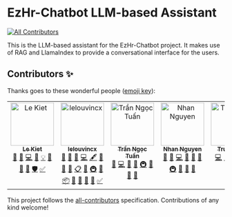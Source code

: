 # EzHr-Chatbot LLM-based Assistant
<!-- ALL-CONTRIBUTORS-BADGE:START - Do not remove or modify this section -->
[![All Contributors](https://img.shields.io/badge/all_contributors-6-orange.svg?style=flat-square)](#contributors-)
<!-- ALL-CONTRIBUTORS-BADGE:END -->

This is the LLM-based assistant for the EzHr-Chatbot project. It makes use of RAG and LlamaIndex to provide a conversational interface for the users.


## Contributors ✨

Thanks goes to these wonderful people ([emoji key](https://allcontributors.org/docs/en/emoji-key)):

<!-- ALL-CONTRIBUTORS-LIST:START - Do not remove or modify this section -->
<!-- prettier-ignore-start -->
<!-- markdownlint-disable -->
<table>
  <tbody>
    <tr>
      <td align="center" valign="top" width="14.28%"><a href="https://github.com/lekiet1214"><img src="https://avatars.githubusercontent.com/u/50958432?v=4?s=100" width="100px;" alt="Le Kiet"/><br /><sub><b>Le Kiet</b></sub></a><br /><a href="#blog-lekiet1214" title="Blogposts">📝</a> <a href="https://github.com/TinhHoaSolutions-EzHR/chatbot/issues?q=author%3Alekiet1214" title="Bug reports">🐛</a> <a href="https://github.com/TinhHoaSolutions-EzHR/chatbot/commits?author=lekiet1214" title="Code">💻</a> <a href="https://github.com/TinhHoaSolutions-EzHR/chatbot/commits?author=lekiet1214" title="Documentation">📖</a> <a href="#example-lekiet1214" title="Examples">💡</a> <a href="#ideas-lekiet1214" title="Ideas, Planning, & Feedback">🤔</a> <a href="#maintenance-lekiet1214" title="Maintenance">🚧</a> <a href="https://github.com/TinhHoaSolutions-EzHR/chatbot/pulls?q=is%3Apr+reviewed-by%3Alekiet1214" title="Reviewed Pull Requests">👀</a> <a href="#security-lekiet1214" title="Security">🛡️</a> <a href="#tutorial-lekiet1214" title="Tutorials">✅</a></td>
      <td align="center" valign="top" width="14.28%"><a href="https://github.com/lelouvincx"><img src="https://avatars.githubusercontent.com/u/40534905?v=4?s=100" width="100px;" alt="lelouvincx"/><br /><sub><b>lelouvincx</b></sub></a><br /><a href="#question-lelouvincx" title="Answering Questions">💬</a> <a href="https://github.com/TinhHoaSolutions-EzHR/chatbot/issues?q=author%3Alelouvincx" title="Bug reports">🐛</a> <a href="#business-lelouvincx" title="Business development">💼</a> <a href="https://github.com/TinhHoaSolutions-EzHR/chatbot/commits?author=lelouvincx" title="Code">💻</a> <a href="#content-lelouvincx" title="Content">🖋</a> <a href="#data-lelouvincx" title="Data">🔣</a> <a href="#design-lelouvincx" title="Design">🎨</a> <a href="https://github.com/TinhHoaSolutions-EzHR/chatbot/commits?author=lelouvincx" title="Documentation">📖</a> <a href="#eventOrganizing-lelouvincx" title="Event Organizing">📋</a> <a href="#ideas-lelouvincx" title="Ideas, Planning, & Feedback">🤔</a> <a href="#infra-lelouvincx" title="Infrastructure (Hosting, Build-Tools, etc)">🚇</a> <a href="#maintenance-lelouvincx" title="Maintenance">🚧</a> <a href="#platform-lelouvincx" title="Packaging/porting to new platform">📦</a> <a href="#projectManagement-lelouvincx" title="Project Management">📆</a> <a href="#research-lelouvincx" title="Research">🔬</a> <a href="https://github.com/TinhHoaSolutions-EzHR/chatbot/pulls?q=is%3Apr+reviewed-by%3Alelouvincx" title="Reviewed Pull Requests">👀</a> <a href="#tool-lelouvincx" title="Tools">🔧</a> <a href="#tutorial-lelouvincx" title="Tutorials">✅</a></td>
      <td align="center" valign="top" width="14.28%"><a href="https://www.tuantrann.work/"><img src="https://avatars.githubusercontent.com/u/94174684?v=4?s=100" width="100px;" alt="Trần Ngọc Tuấn"/><br /><sub><b>Trần Ngọc Tuấn</b></sub></a><br /><a href="https://github.com/TinhHoaSolutions-EzHR/chatbot/issues?q=author%3Atuantran0910" title="Bug reports">🐛</a> <a href="https://github.com/TinhHoaSolutions-EzHR/chatbot/commits?author=tuantran0910" title="Code">💻</a> <a href="#data-tuantran0910" title="Data">🔣</a> <a href="#design-tuantran0910" title="Design">🎨</a> <a href="#infra-tuantran0910" title="Infrastructure (Hosting, Build-Tools, etc)">🚇</a> <a href="#maintenance-tuantran0910" title="Maintenance">🚧</a> <a href="#research-tuantran0910" title="Research">🔬</a> <a href="https://github.com/TinhHoaSolutions-EzHR/chatbot/pulls?q=is%3Apr+reviewed-by%3Atuantran0910" title="Reviewed Pull Requests">👀</a></td>
      <td align="center" valign="top" width="14.28%"><a href="https://greyyt.github.io/"><img src="https://avatars.githubusercontent.com/u/118145239?v=4?s=100" width="100px;" alt="Nhan Nguyen"/><br /><sub><b>Nhan Nguyen</b></sub></a><br /><a href="#question-greyyT" title="Answering Questions">💬</a> <a href="https://github.com/TinhHoaSolutions-EzHR/chatbot/issues?q=author%3AgreyyT" title="Bug reports">🐛</a> <a href="https://github.com/TinhHoaSolutions-EzHR/chatbot/commits?author=greyyT" title="Code">💻</a> <a href="#data-greyyT" title="Data">🔣</a> <a href="#design-greyyT" title="Design">🎨</a> <a href="#ideas-greyyT" title="Ideas, Planning, & Feedback">🤔</a> <a href="#infra-greyyT" title="Infrastructure (Hosting, Build-Tools, etc)">🚇</a> <a href="#maintenance-greyyT" title="Maintenance">🚧</a> <a href="#research-greyyT" title="Research">🔬</a> <a href="https://github.com/TinhHoaSolutions-EzHR/chatbot/pulls?q=is%3Apr+reviewed-by%3AgreyyT" title="Reviewed Pull Requests">👀</a></td>
      <td align="center" valign="top" width="14.28%"><a href="https://github.com/vn01122003"><img src="https://avatars.githubusercontent.com/u/63691111?v=4?s=100" width="100px;" alt="TrungLune"/><br /><sub><b>TrungLune</b></sub></a><br /><a href="https://github.com/TinhHoaSolutions-EzHR/chatbot/commits?author=vn01122003" title="Code">💻</a> <a href="#ideas-vn01122003" title="Ideas, Planning, & Feedback">🤔</a> <a href="#infra-vn01122003" title="Infrastructure (Hosting, Build-Tools, etc)">🚇</a> <a href="#maintenance-vn01122003" title="Maintenance">🚧</a> <a href="#research-vn01122003" title="Research">🔬</a></td>
      <td align="center" valign="top" width="14.28%"><a href="https://github.com/TranThang0801"><img src="https://avatars.githubusercontent.com/u/150577636?v=4?s=100" width="100px;" alt="Trần Xuân Thắng"/><br /><sub><b>Trần Xuân Thắng</b></sub></a><br /><a href="https://github.com/TinhHoaSolutions-EzHR/chatbot/issues?q=author%3ATranThang0801" title="Bug reports">🐛</a> <a href="#data-TranThang0801" title="Data">🔣</a> <a href="#ideas-TranThang0801" title="Ideas, Planning, & Feedback">🤔</a> <a href="#research-TranThang0801" title="Research">🔬</a> <a href="https://github.com/TinhHoaSolutions-EzHR/chatbot/commits?author=TranThang0801" title="Tests">⚠️</a> <a href="#userTesting-TranThang0801" title="User Testing">📓</a></td>
    </tr>
  </tbody>
</table>

<!-- markdownlint-restore -->
<!-- prettier-ignore-end -->

<!-- ALL-CONTRIBUTORS-LIST:END -->

This project follows the [all-contributors](https://github.com/all-contributors/all-contributors) specification. Contributions of any kind welcome!